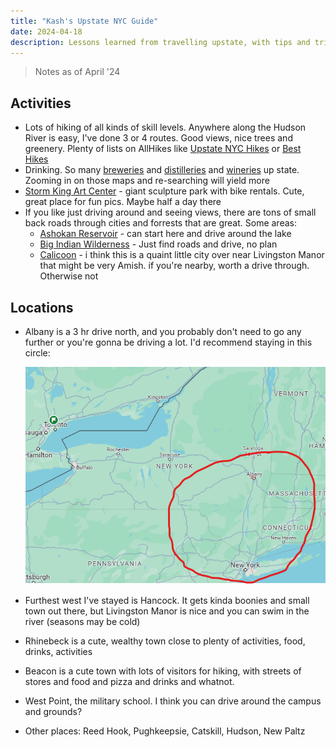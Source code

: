 ```yaml
---
title: "Kash's Upstate NYC Guide"
date: 2024-04-18
description: Lessons learned from travelling upstate, with tips and tricks.
---
```


> Notes as of April '24



## Activities
- Lots of hiking of all kinds of skill levels. Anywhere along the Hudson River is easy, I've done 3 or 4 routes. Good views, nice
  trees and greenery. Plenty of lists on AllHikes like [Upstate NYC Hikes](https://www.alltrails.com/lists/upstate-new-york) or
  [Best Hikes](https://jessieonajourney.com/best-hikes-in-upstate-new-york/)
- Drinking. So many [breweries](https://www.google.com/maps/search/brewery/@41.8269701,-74.159889,9.5z/data=!4m2!2m1!6e5?entry=ttu) 
  and [distilleries](https://www.google.com/maps/search/distillery/@41.7755667,-74.1889097,9z/data=!3m1!4b1?entry=ttu)
  and [wineries](https://www.google.com/maps/search/winery/@41.7678438,-74.3639274,9.75z/data=!4m2!2m1!6e5?entry=ttu) up state.
  Zooming in on those maps and re-searching will yield more
- [Storm King Art Center](https://stormking.org/) - giant sculpture park with bike rentals. Cute, great place for fun pics. Maybe half a day there
- If you like just driving around and seeing views, there are tons of small back roads through cities and forrests that are great. Some areas:
  - [Ashokan Reservoir](https://maps.app.goo.gl/n8rJ21T3thyCCW3s9) - can start here and drive around the lake
  - [Big Indian Wilderness](https://maps.app.goo.gl/PShioxZsB6EmtNxu9) - Just find roads and drive, no plan
  - [Calicoon](https://maps.app.goo.gl/UmMx6iUebobHqmAa8) - i think this is a quaint little city over near Livingston Manor that might be very Amish.
    if you're nearby, worth a drive through. Otherwise not

## Locations
- Albany is a 3 hr drive north, and you probably don't need to go any further or you're gonna be driving a lot. I'd recommend staying in this circle:

  ![image](https://github.com/KashMoneyMillionaire/kash.money/blob/main/content/blog/Upstate-NYC-Boundary.png?raw=true)
- Furthest west I've stayed is Hancock. It gets kinda boonies and small town out there, but Livingston Manor is nice and you can swim in the river (seasons may be cold)
- Rhinebeck is a cute, wealthy town close to plenty of activities, food, drinks, activities
- Beacon is a cute town with lots of visitors for hiking, with streets of stores and food and pizza and drinks and whatnot.
- West Point, the military school. I think you can drive around the campus and grounds?
- Other places: Reed Hook, Pughkeepsie, Catskill, Hudson, New Paltz
